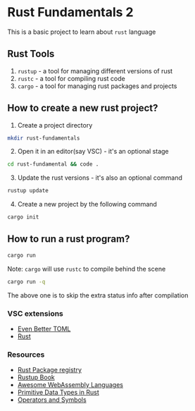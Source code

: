 # Rust Fundamentals 2

This is a basic project to learn about `rust` language

## Rust Tools

  1. `rustup` - a tool for managing different versions of rust
  2. `rustc`  - a tool for compiling rust code
  3. `cargo`  - a tool for managing rust packages and projects

## How to create a new rust project?

  1. Create a project directory

  ```bash
mkdir rust-fundamentals
  ```

  2. Open it in an editor(say VSC) - it's an optional stage

  ```bash
cd rust-fundamental && code .
  ```

  3. Update the rust versions - it's also an optional command

  ```bash
rustup update
  ```

  4. Create a new project by the following command

  ```bash
cargo init
  ```

## How to run a rust program?

```bash
cargo run
```

Note: `cargo` will use `rustc` to compile behind the scene

```bash
cargo run -q
```

The above one is to skip the extra status info after compilation

### VSC extensions

  - [Even Better TOML](https://marketplace.visualstudio.com/items?itemName=tamasfe.even-better-toml)
  - [Rust](https://marketplace.visualstudio.com/items?itemName=rust-lang.rust)

### Resources

  * [Rust Package registry](https://crates.io/)
  * [Rustup Book](https://rust-lang.github.io/rustup/)
  * [Awesome WebAssembly Languages](https://github.com/appcypher/awesome-wasm-langs)
  * [Primitive Data Types in Rust](https://www.codingame.com/playgrounds/365/getting-started-with-rust/primitive-data-types)
  * [Operators and Symbols](https://doc.rust-lang.org/book/appendix-02-operators.html)